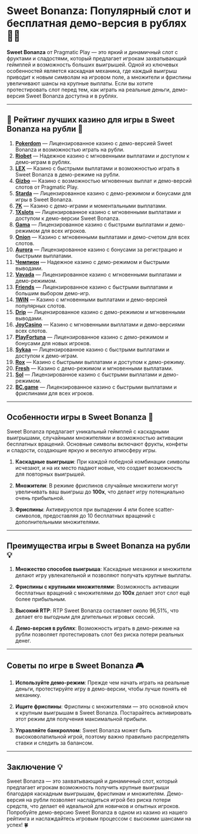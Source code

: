 # Sweet Bonanza: Популярный слот и бесплатная демо-версия в рублях 🍭🍒

**Sweet Bonanza** от Pragmatic Play — это яркий и динамичный слот с фруктами и сладостями, который предлагает игрокам захватывающий геймплей и возможность больших выигрышей. Одной из ключевых особенностей является каскадная механика, где каждый выигрыш приводит к новым символам на игровом поле, а множители и фриспины увеличивают шансы на крупные выплаты. Если вы хотите протестировать слот перед тем, как играть на реальные деньги, демо-версия Sweet Bonanza доступна и в рублях.

---

## 🎲 Рейтинг лучших казино для игры в Sweet Bonanza на рубли 🎲

1. **[Pokerdom](https://brandplay.link/4k77v2yx)** — Лицензированное казино с демо-версией Sweet Bonanza и возможностью играть на рубли.
2. **[Riobet](https://brandplay.link/7xBLTPyj)** — Надежное казино с мгновенными выплатами и доступом к демо-играм в рублях.
3. **[LEX](https://brandplay.link/zW4hdDFV)** — Казино с быстрыми выплатами и возможностью играть в Sweet Bonanza в демо-режиме на рубли.
4. **[Gizbo](https://brandplay.link/bprXw4YV)** — Казино с возможностью мгновенных выплат и демо-версий слотов от Pragmatic Play.
5. **[Starda](https://brandplay.link/fB7xwRFL)** — Лицензированное казино с демо-режимом и бонусами для игры в Sweet Bonanza.
6. **[7K](https://brandplay.link/BvQyFShp)** — Казино с демо-играми и моментальными выплатами.
7. **[1Xslots](https://brandplay.link/hSB1khtr)** — Лицензированное казино с мгновенными выплатами и доступом к демо-версии Sweet Bonanza.
8. **[Gama](https://brandplay.link/j6NMKsDz)** — Лицензированное казино с быстрыми выплатами и демо-режимом для всех игроков.
9. **[Onion](https://brandplay.link/zBGRVpQ9)** — Казино с мгновенными выплатами и демо-счетом для всех слотов.
10. **[Aurora](https://10trafic-stat2.com/click/668546556bcc6313411604bd/6766/13032/subaccount)** — Лицензированное казино с бонусами за регистрацию и быстрыми выплатами.
11. **[Чемпион](https://temon-gter.cfd/go/lRq?p80412p304504pcc44t17455)** — Надежное казино с демо-режимом и быстрыми выводами.
12. **[Vavada](https://vavadapartner.pro/?promo=ea5c9275-6854-4505-94fc-95ab18221945-linkb2)** — Лицензированное казино с мгновенными выплатами и демо-режимом.
13. **[Friends](https://gofriends.vc/linkb2)** — Лицензированное казино с быстрыми выплатами и большим выбором демо-игр.
14. **[1WIN](https://brandplay.link/smXVpBbG)** — Казино с мгновенными выплатами и демо-версией популярных слотов.
15. **[Drip](https://drp-ircp01.com/c07e6a3db)** — Лицензированное казино с демо-режимом и мгновенными выводами.
16. **[JoyCasino](https://rpc30.call2me.pro/?/ru/registration?apkpop=0&partner=p24970p3291217pc98f)** — Казино с мгновенными выплатами и демо-версиями всех слотов.
17. **[PlayFortuna](https://fortunapromo.net/alt/playfortuna/registration?0dc4a9362a71feb7e3f165fb8e766f70)** — Лицензированное казино с демо-режимом и бонусами для новых игроков.
18. **[Sykaa](https://s-two-way.com/?source=linkb2&pid=30697)** — Лицензированное казино с быстрыми выплатами и доступом к демо-играм.
19. **[Rox](https://rox-pvwfpjgcxe.com/cb1ee18a5)** — Казино с быстрыми выплатами и доступом к демо-режиму.
20. **[Fresh](https://fresh-eumwkxwao.com/c3f7b485d)** — Казино с демо-режимом и мгновенными выплатами.
21. **[Sol](https://sol-mmtdzfbaco.com/cb2415bca)** — Лицензированное казино с быстрыми выплатами и демо-режимом.
22. **[BC.game](https://partnerbcgame.com/dcc53d441)** — Лицензированное казино с быстрыми выплатами и фриспинами для всех игроков.

---

## Особенности игры в Sweet Bonanza 🎯

Sweet Bonanza предлагает уникальный геймплей с каскадными выигрышами, случайными множителями и возможностью активации бесплатных вращений. Основные символы включают фрукты, конфеты и сладости, создающие яркую и веселую атмосферу игры.

1. **Каскадные выигрыши**: При каждой победной комбинации символы исчезают, и на их место падают новые, что создает возможность для повторных выигрышей.
   
2. **Множители**: В режиме фриспинов случайные множители могут увеличивать ваш выигрыш до **100x**, что делает игру потенциально очень прибыльной.

3. **Фриспины**: Активируются при выпадении 4 или более scatter-символов, предоставляя до 10 бесплатных вращений с дополнительными множителями.

---

## Преимущества игры в Sweet Bonanza на рубли 💡

1. **Множество способов выигрыша**: Каскадные механики и множители делают игру увлекательной и позволяют получать крупные выплаты.
   
2. **Фриспины с крупными множителями**: Возможность активации бесплатных вращений с множителями до **100x** делает этот слот ещё более прибыльным.

3. **Высокий RTP**: RTP Sweet Bonanza составляет около 96,51%, что делает его выгодным для длительных игровых сессий.

4. **Демо-версия в рублях**: Возможность играть в демо-режиме на рубли позволяет протестировать слот без риска потери реальных денег.

---

## Советы по игре в Sweet Bonanza 🎮

1. **Используйте демо-режим**: Прежде чем начать играть на реальные деньги, протестируйте игру в демо-версии, чтобы лучше понять её механику.
   
2. **Ищите фриспины**: Фриспины с множителями — это основной ключ к крупным выигрышам в Sweet Bonanza. Постарайтесь активировать этот режим для получения максимальной прибыли.

3. **Управляйте банкроллом**: Sweet Bonanza может быть высоковолатильной игрой, поэтому важно правильно распределять ставки и следить за балансом.

---

## Заключение 💡

Sweet Bonanza — это захватывающий и динамичный слот, который предлагает игрокам возможность получить крупные выигрыши благодаря каскадным выигрышам, фриспинам и множителям. Демо-версия на рубли позволяет насладиться игрой без риска потери средств, что делает её идеальной для новичков и опытных игроков. Попробуйте демо-версию Sweet Bonanza в одном из казино из нашего рейтинга и наслаждайтесь игровым процессом с высокими шансами на успех! 🍀
